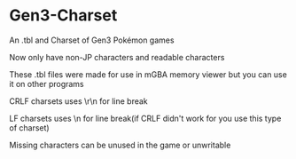 # Gen3-Charset
An .tbl and Charset of Gen3 Pokémon games

Now only have non-JP characters and readable characters

These .tbl files were made for use in mGBA memory viewer but you can use it on other programs

CRLF charsets uses \r\n for line break

LF charsets uses \n for line break(if CRLF didn't work for you use this type of charset)

Missing characters can be unused in the game or unwritable

